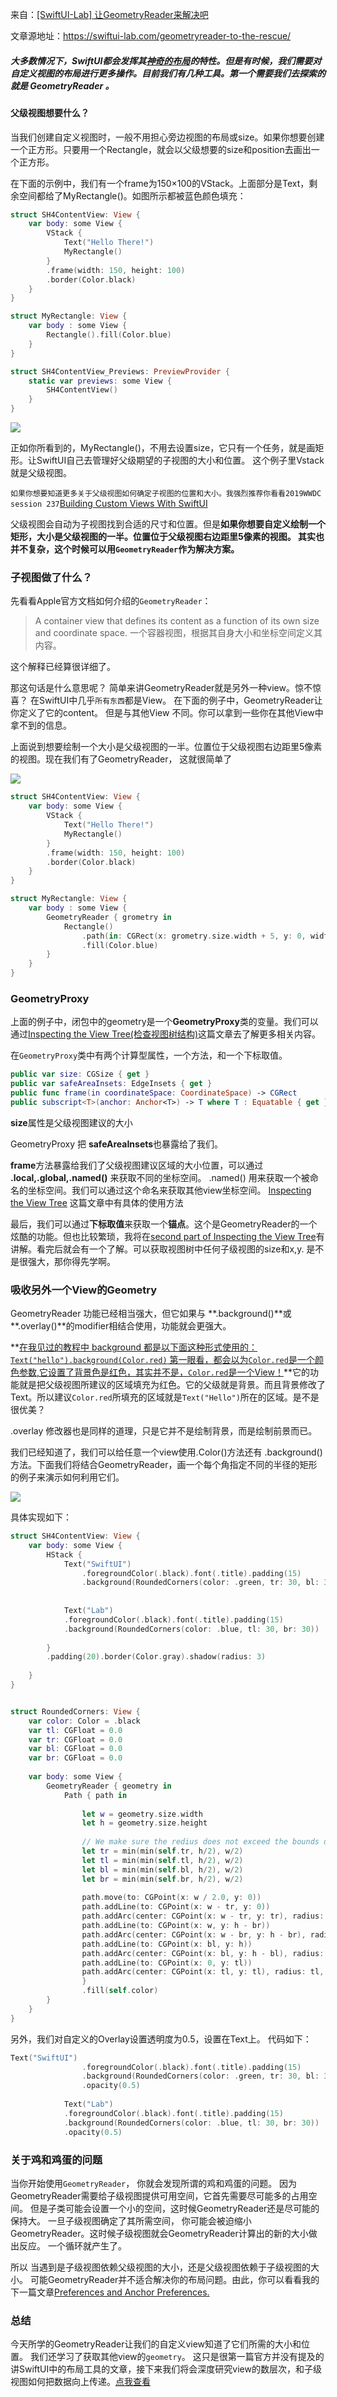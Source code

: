 来自：[[SwiftUI-Lab] 让GeometryReader来解决吧](https://juejin.im/post/5ddb451c518825734c5ae659)

文章源地址：https://swiftui-lab.com/geometryreader-to-the-rescue/

##### 大多数情况下，SwiftUI都会发挥其[神奇的布局](https://swiftui-lab.com/layout-magic/)的特性。但是有时候，我们需要对自定义视图的布局进行更多操作。目前我们有几种工具。第一个需要我们去探索的就是 **GeometryReader** 。

#### 父级视图想要什么？

当我们创建自定义视图时，一般不用担心旁边视图的布局或size。如果你想要创建一个正方形。只要用一个Rectangle，就会以父级想要的size和position去画出一个正方形。

在下面的示例中，我们有一个frame为150×100的VStack。上面部分是Text，剩余空间都给了MyRectangle()。如图所示都被蓝色颜色填充：


```swift
struct SH4ContentView: View {
    var body: some View {
        VStack {
            Text("Hello There!")
            MyRectangle()
        }
        .frame(width: 150, height: 100)
        .border(Color.black)
    }
}

struct MyRectangle: View {
    var body : some View {
        Rectangle().fill(Color.blue)
    }
}

struct SH4ContentView_Previews: PreviewProvider {
    static var previews: some View {
        SH4ContentView()
    }
}
```



![](https://user-gold-cdn.xitu.io/2019/11/25/16ea0864ddd64d11?imageView2/0/w/1280/h/960/ignore-error/1)

正如你所看到的，MyRectangle()，不用去设置size，它只有一个任务，就是画矩形。让SwiftUI自己去管理好父级期望的子视图的大小和位置。 这个例子里Vstack就是父级视图。

`如果你想要知道更多关于父级视图如何确定子视图的位置和大小。我强烈推荐你看看2019WWDC session 237`[Building Custom Views With SwiftUI](https://developer.apple.com/videos/play/wwdc2019/237/)

父级视图会自动为子视图找到合适的尺寸和位置。但是**如果你想要自定义绘制一个矩形，大小是父级视图的一半。位置位于父级视图右边距里5像素的视图。 其实也并不复杂，这个时候可以用`GeometryReader`作为解决方案。**



### 子视图做了什么？

先看看Apple官方文档如何介绍的`GeometryReader`：

> A container view that defines its content as a function of its own size and coordinate space.
> 一个容器视图，根据其自身大小和坐标空间定义其内容。



这个解释已经算很详细了。

那这句话是什么意思呢？ 简单来讲GeometryReader就是另外一种view。惊不惊喜？ 在SwiftUI中几乎`所有东西`都是View。 在下面的例子中，GeometryReader让你定义了它的content。 但是与其他View 不同。你可以拿到一些你在其他View中拿不到的信息。

上面说到想要绘制一个大小是父级视图的一半。位置位于父级视图右边距里5像素的视图。现在我们有了GeometryReader， 这就很简单了

![](https://user-gold-cdn.xitu.io/2019/11/25/16ea0864ffa366ad?imageView2/0/w/1280/h/960/ignore-error/1)

```swift
struct SH4ContentView: View {
    var body: some View {
        VStack {
            Text("Hello There!")
            MyRectangle()
        }
        .frame(width: 150, height: 100)
        .border(Color.black)
    }
}

struct MyRectangle: View {
    var body : some View {
        GeometryReader { grometry in
            Rectangle()
                .path(in: CGRect(x: grometry.size.width + 5, y: 0, width: grometry.size.width / 2.0, height: grometry.size.height / 2.0))
                .fill(Color.blue)
        }
    }
}
```



### GeometryProxy

上面的例子中，闭包中的geometry是一个**GeometryProxy**类的变量。我们可以通过[Inspecting the View Tree(检查视图树结构)](https://swiftui-lab.com/communicating-with-the-view-tree-part-1/)这篇文章去了解更多相关内容。

在`GeometryProxy`类中有两个计算型属性，一个方法，和一个下标取值。

```swift
public var size: CGSize { get }
public var safeAreaInsets: EdgeInsets { get }
public func frame(in coordinateSpace: CoordinateSpace) -> CGRect
public subscript<T>(anchor: Anchor<T>) -> T where T : Equatable { get }
```



**size**属性是父级视图建议的大小

GeometryProxy 把 **safeAreaInsets**也暴露给了我们。

**frame**方法暴露给我们了父级视图建议区域的大小位置，可以通过 **.local,.global,.named()** 来获取不同的坐标空间。 .named() 用来获取一个被命名的坐标空间。我们可以通过这个命名来获取其他view坐标空间。 [Inspecting the View Tree](https://swiftui-lab.com/communicating-with-the-view-tree-part-1/) 这篇文章中有具体的使用方法

最后，我们可以通过**下标取值**来获取一个**锚点**。这个是GeometryReader的一个炫酷的功能。但也比较繁琐，我将在[second part of Inspecting the View Tree](https://swiftui-lab.com/communicating-with-the-view-tree-part-2/)有讲解。看完后就会有一个了解。可以获取视图树中任何子级视图的size和x,y. 是不是很强大，那你得先学啊。



### 吸收另外一个View的Geometry

GeometryReader 功能已经相当强大，但它如果与 **.background()**或 **.overlay()**的modifier相结合使用，功能就会更强大。

**<u>在我见过的教程中 background 都是以下面这种形式使用的：`Text("hello").background(Color.red)` 第一眼看，都会以为`Color.red`是一个颜色参数,它设置了背景色是红色，其实并不是，`Color.red`是一个View！</u>**它的功能就是把父级视图所建议的区域填充为红色。它的父级就是背景。而且背景修改了Text。所以建议`Color.red`所填充的区域就是`Text("Hello")`所在的区域。是不是很优美？

.overlay 修改器也是同样的道理，只是它并不是绘制背景，而是绘制前景而已。

我们已经知道了，我们可以给任意一个view使用.Color()方法还有 .background()方法。下面我们将结合GeometryReader，画一个每个角指定不同的半径的矩形的例子来演示如何利用它们。

![](https://user-gold-cdn.xitu.io/2019/11/25/16ea086503b350ec?imageView2/0/w/1280/h/960/ignore-error/1)

具体实现如下：

```swift
struct SH4ContentView: View {
    var body: some View {
        HStack {
            Text("SwiftUI")
                .foregroundColor(.black).font(.title).padding(15)
                .background(RoundedCorners(color: .green, tr: 30, bl: 30))
                
            
            Text("Lab")
            .foregroundColor(.black).font(.title).padding(15)
            .background(RoundedCorners(color: .blue, tl: 30, br: 30))
            
        }
        .padding(20).border(Color.gray).shadow(radius: 3)
        
    }
}


struct RoundedCorners: View {
    var color: Color = .black
    var tl: CGFloat = 0.0
    var tr: CGFloat = 0.0
    var bl: CGFloat = 0.0
    var br: CGFloat = 0.0
    
    var body: some View {
        GeometryReader { geometry in
            Path { path in
                
                let w = geometry.size.width
                let h = geometry.size.height
                
                // We make sure the redius does not exceed the bounds dimensions
                let tr = min(min(self.tr, h/2), w/2)
                let tl = min(min(self.tl, h/2), w/2)
                let bl = min(min(self.bl, h/2), w/2)
                let br = min(min(self.br, h/2), w/2)
                
                path.move(to: CGPoint(x: w / 2.0, y: 0))
                path.addLine(to: CGPoint(x: w - tr, y: 0))
                path.addArc(center: CGPoint(x: w - tr, y: tr), radius: tr, startAngle: Angle(degrees: -90), endAngle: Angle(degrees: 0), clockwise: false)
                path.addLine(to: CGPoint(x: w, y: h - br))
                path.addArc(center: CGPoint(x: w - br, y: h - br), radius: br, startAngle: Angle(degrees: 0), endAngle: Angle(degrees: 90), clockwise: false)
                path.addLine(to: CGPoint(x: bl, y: h))
                path.addArc(center: CGPoint(x: bl, y: h - bl), radius: bl, startAngle: Angle(degrees: 90), endAngle: Angle(degrees: 180), clockwise: false)
                path.addLine(to: CGPoint(x: 0, y: tl))
                path.addArc(center: CGPoint(x: tl, y: tl), radius: tl, startAngle: Angle(degrees: 180), endAngle: Angle(degrees: 270), clockwise: false)
                }
                .fill(self.color)
        }
    }
}
```

另外，我们对自定义的Overlay设置透明度为0.5，设置在Text上。 代码如下：

```swift
Text("SwiftUI")
                .foregroundColor(.black).font(.title).padding(15)
                .background(RoundedCorners(color: .green, tr: 30, bl: 30))
                .opacity(0.5)
            
            Text("Lab")
            .foregroundColor(.black).font(.title).padding(15)
            .background(RoundedCorners(color: .blue, tl: 30, br: 30))
            .opacity(0.5)
```

### 关于鸡和鸡蛋的问题

当你开始使用`GeometryReader`， 你就会发现所谓的鸡和鸡蛋的问题。 因为GeometryReader需要给子级视图提供可用空间，它首先需要尽可能多的占用空间。 但是子类可能会设置一个小的空间，这时候GeometryReader还是尽可能的保持大。 一旦子级视图确定了其所需空间， 你可能会被迫缩小GeometryReader。这时候子级视图就会GeometryReader计算出的新的大小做出反应。 一个循环就产生了。



所以 当遇到是子级视图依赖父级视图的大小，还是父级视图依赖于子级视图的大小。 可能GeometryReader并不适合解决你的布局问题。由此，你可以看看我的下一篇文章[Preferences and Anchor Preferences.](https://swiftui-lab.com/communicating-with-the-view-tree-part-1/)

### 总结

今天所学的GeometryReader让我们的自定义view知道了它们所需的大小和位置。 我们还学习了获取其他view的`geometry`。 这只是很第一篇官方并没有提及的讲SwiftUI中的布局工具的文章，接下来我们将会深度研究view的数层次，和子级视图如何把数据向上传递。[点我查看](https://swiftui-lab.com/communicating-with-the-view-tree-part-1/)


